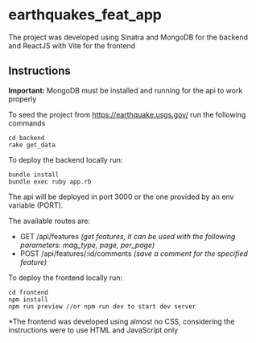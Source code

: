 # earthquakes_feat_app
The project was developed using Sinatra and MongoDB for the backend and ReactJS with Vite for the frontend

## Instructions
**Important:** MongoDB must be installed and running for the api to work properly

To seed the project from https://earthquake.usgs.gov/ run the following commands

```
cd backend
rake get_data
```

To deploy the backend locally run:

```
bundle install
bundle exec ruby app.rb 
```

The api will be deployed in port 3000 or the one provided by an env variable (PORT).


The available routes are:
- GET /api/features _(get features, it can be used with the following parameters: mag_type, page, per_page)_
- POST /api/features/:id/comments _(save a comment for the specified feature)_

To deploy the frontend locally run: 
```
cd frontend
npm install
npm run preview //or npm run dev to start dev server
```

*The frontend was developed using almost no CSS, considering the instructions were to use HTML and JavaScript only
 
